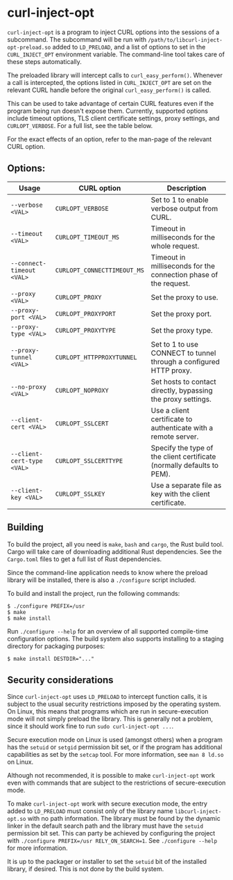 # curl-inject-opt

`curl-inject-opt` is a program to inject CURL options into the sessions of a subcommand.
The subcommand will be run with `/path/to/libcurl-inject-opt-preload.so` added to `LD_PRELOAD`,
and a list of options to set in the `CURL_INJECT_OPT` environment variable.
The command-line tool takes care of these steps automatically.

The preloaded library will intercept calls to `curl_easy_perform()`.
Whenever a call is intercepted, the options listed in `CURL_INJECT_OPT` are set on the relevant CURL handle
before the original `curl_easy_perform()` is called.

This can be used to take advantage of certain CURL features even if the program being run doesn't expose them.
Currently, supported options include timeout options, TLS client certificate settings, proxy settings, and `CURLOPT_VERBOSE`.
For a full list, see the table below.

For the exact effects of an option, refer to the man-page of the relevant CURL option.

## Options:

Usage                       |  CURL option                 | Description
----------------------------|------------------------------|---------------
`--verbose <VAL>`           |  `CURLOPT_VERBOSE`           | Set to 1 to enable verbose output from CURL.
`--timeout <VAL>`           |  `CURLOPT_TIMEOUT_MS`        | Timeout in milliseconds for the whole request.
`--connect-timeout <VAL>`   |  `CURLOPT_CONNECTTIMEOUT_MS` | Timeout in milliseconds for the connection phase of the request.
`--proxy <VAL>`             |  `CURLOPT_PROXY`             | Set the proxy to use.
`--proxy-port <VAL>`        |  `CURLOPT_PROXYPORT`         | Set the proxy port.
`--proxy-type <VAL>`        |  `CURLOPT_PROXYTYPE`         | Set the proxy type.
`--proxy-tunnel <VAL>`      |  `CURLOPT_HTTPPROXYTUNNEL`   | Set to 1 to use CONNECT to tunnel through a configured HTTP proxy.
`--no-proxy <VAL>`          |  `CURLOPT_NOPROXY`           | Set hosts to contact directly, bypassing the proxy settings.
`--client-cert <VAL>`       |  `CURLOPT_SSLCERT`           | Use a client certificate to authenticate with a remote server.
`--client-cert-type <VAL>`  |  `CURLOPT_SSLCERTTYPE`       | Specify the type of the client certificate (normally defaults to PEM).
`--client-key <VAL>`        |  `CURLOPT_SSLKEY`            | Use a separate file as key with the client certificate.


## Building

To build the project, all you need is `make`, `bash` and `cargo`, the Rust build tool.
Cargo will take care of downloading additional Rust dependencies.
See the `Cargo.toml` files to get a full list of Rust dependencies.

Since the command-line application needs to know where the preload library will be installed,
there is also a `./configure` script included.

To build and install the project, run the following commands:

```console
$ ./configure PREFIX=/usr
$ make
$ make install
```

Run `./configure --help` for an overview of all supported compile-time configuration options.
The build system also supports installing to a staging directory for packaging purposes:

```console
$ make install DESTDIR="..."
```

## Security considerations

Since `curl-inject-opt` uses `LD_PRELOAD` to intercept function calls,
it is subject to the usual security restrictions imposed by the operating system.
On Linux, this means that programs which are run in secure-execution mode will not simply preload the library.
This is generally not a problem, since it should work fine to run `sudo curl-inject-opt ...`.

Secure execution mode on Linux is used (amongst others) when a program has the `setuid` or `setgid` permission bit set,
or if the program has additional capabilities as set by the `setcap` tool.
For more information, see `man 8 ld.so` on Linux.

Although not recommended, it is possible to make `curl-inject-opt` work even with commands that are subject to the restrictions of secure-execution mode.

To make `curl-inject-opt` work with secure execution mode, the entry added to `LD_PRELOAD` must consist only of the library name `libcurl-inject-opt.so` with no path information.
The library must be found by the dynamic linker in the default search path and the library must have the `setuid` permission bit set.
This can party be achieved by configuring the project with `./configure PREFIX=/usr RELY_ON_SEARCH=1`.
See `./configure --help` for more information.

It is up to the packager or installer to set the `setuid` bit of the installed library, if desired.
This is not done by the build system.
